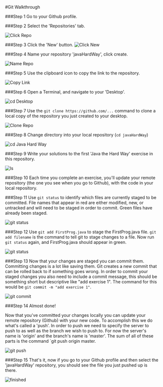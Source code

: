 #Git Walkthrough

###Step 1
Go to your Github profile.
  

###Step 2
Select the 'Repositories' tab.
  
![Click Repo](imgs/click_repo.png)  

###Step 3
Click the 'New' button.
![Click New](imgs/click_new.png)  

###Step 4
Name your repository 'javaHardWay', click create.
  
![Name Repo](imgs/name_repo.png)  

###Step 5
Use the clipboard icon to copy the link to the repository.
  
![Copy Link](imgs/copy_link.png)  

###Step 6
Open a Terminal, and navigate to your 'Desktop'.
  
![cd Desktop](imgs/cd_desktop.png)  

###Step 7
Use the `git clone https://github.com/...` command to clone a local copy of the repository you just created to your desktop.
  
![Clone Repo](imgs/clone_repo.png)  

###Step 8
Change directory into your local repository (`cd javaHardWay`)
  
![cd Java Hard Way](imgs/cd_javaHardWay.png)  

###Step 9
Write your solutions to the first 'Java the Hard Way' exercise in this repository.
  
![ls](imgs/ls.png) 

###Step 10
Each time you complete an exercise, you'll update your remote repository (the one you see when you go to Github), with the code in your local repository.

###Step 11
Use `git status` to identify which files are currently staged to be committed. File names that appear in red are either modified, new, or untracked and will need to be staged in order to commit. Green files have already been staged.  
  
![git status](imgs/git_status_pre.png) 

###Step 12
Use `git add FirstProg.java` to stage the FirstProg.java file. `git add filename` is the command to tell git to stage changes to a file. Now run `git status` again, and FirstProg.java should appear in green.
  
![git status](imgs/git_status_post.png) 

###Step 13
Now that your changes are staged you can commit them. Committing changes is a lot like saving them. Git creates a new commit that can be rolled back to if something goes wrong. In order to commit your staged changes you also need to include a commit message, this should be something short but descriptive like "add exercise 1". The command for this would be `git commit -m "add exercise 1"`.
  
![git commit](imgs/git_commit.png) 

###Step 14
Almost done!  
  
Now that you've committed your changes locally you can update your remote repository (Github) with your new code. To accomplish this we do what's called a 'push'. In order to push we need to specify the server to push to as well as the branch we wish to push to. For now the server's name is 'origin' and the branch's name is 'master'. The sum of all of these parts is the command `git push origin master.
  
![git push](imgs/git_push.png) 

###Step 15
That's it, now if you go to your Github profile and then select the 'javaHardWay' repository, you should see the file you just pushed up is there.
  
![finished](imgs/finished.png) 
